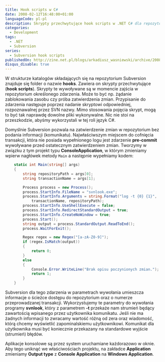 ```yaml
---
title: Hook scripts w C#
date: 2008-02-12T16:48:00+01:00
languageCode: pl-pl
description: Skrypty przechwytujące hook scripts w .NET C# dla repozytoriów systemu kontroli wersji Subversion
categories:
  - Development
tags:
  - .NET
  - Subversion
series:
  - Subversion hook scripts
publishedOn: http://zine.net.pl/blogs/arkadiusz_wasniewski/archive/2008/02/12/hook-scripts-w-c.aspx
disqus_disable: true
---
```


W strukturze katalogów składających się na repozytorium Subversion znajduje się folder o nazwie **hooks**. Zawiera on skrypty przechwytujące (**hook scripts**). Skrypty te wywoływane są w momencie zajścia w repozytorium określonego zdarzenia. Może to być np. żądanie zablokowania zasobu czy próba zatwierdzenia zmian. Przypisanie do zdarzenia następuje poprzez nadanie skryptowi odpowiedniej, rozpoznawalnej przez SVN nazwy. Mimo stosowania pojęcia skrypt, mogą to być tak naprawdę dowolne pliki wykonywalne. Nic nie stoi na przeszkodzie, abyśmy wykorzystali w tej roli język C#.

Domyślnie Subversion pozwala na zatwierdzenie zmian w repozytorium bez podania informacji (komunikatu). Najwłaściwszym miejscem do cofnięcia transakcji, która nie posiada wypełnionego logu jest zdarzenie **pre-commit** wywoływane przed ostatecznym zatwierdzeniem zmian. Tworzymy w związku z tym projekt typu **ConsoleApplication**, w którym zmieniamy wpierw nagłówek metody `Main` a następnie wypełniamy kodem:

```csharp
    static int Main(string[] args)
    {
        string repositoryPath = args[0];
        string transactionName = args[1];

        Process process = new Process();
        process.StartInfo.FileName = "svnlook.exe";
        process.StartInfo.Arguments = string.Format("log -t {0} {1}",
            transactionName, repositoryPath);
        process.StartInfo.UseShellExecute = false;
        process.StartInfo.RedirectStandardOutput = true;
        process.StartInfo.CreateNoWindow = true;
        process.Start();
        string output = process.StandardOutput.ReadToEnd();
        process.WaitForExit();

        Regex regex = new Regex("[a-zA-Z0-9]");
        if (regex.IsMatch(output))
        {
            return 0;
        }
        else
        {
            Console.Error.WriteLine("Brak opisu poczynionych zmian.");
            return 1;
        }
    }
```

Subversion dla tego zdarzenia w parametrach wywołania umieszcza informacje o ścieżce dostępu do repozytorium oraz o numerze przeprowadzanej transakcji. Wykorzystujemy te parametry do wywołania programy **svnlook**, który z parametrem **-t** przekaże nam strumień będący zawartością wpisanego przez użytkownika komunikatu. Jeśli nie ma żadnych informacji to zwracamy wartość różną od zera oraz wiadomość, którą chcemy wyświetlić zapominalskiemu użytkownikowi. Komunikat dla użytkownika musi być koniecznie przekazany na standardowe wyjście (strumień) błędów.

Aplikacje konsolowe są przez system uruchamiane każdorazowo w oknie. Aby tego uniknąć we właściwościach projektu, na zakładce **Application** zmieniamy **Output type** z **Console Application** na **Windows Application**.